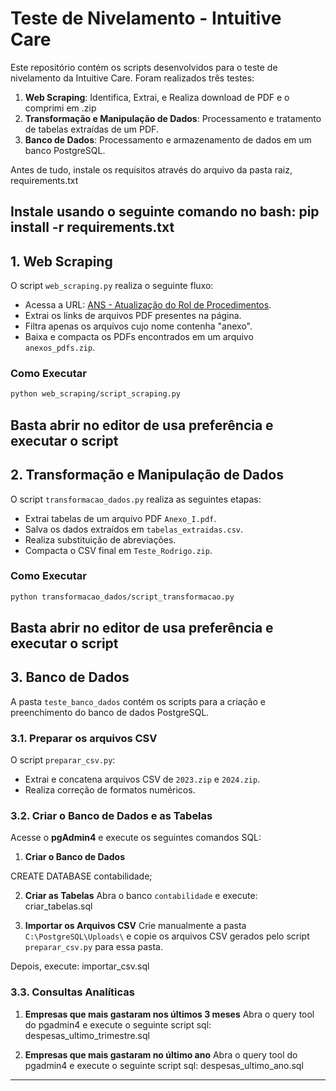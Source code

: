 # Teste de Nivelamento - Intuitive Care

Este repositório contém os scripts desenvolvidos para o teste de nivelamento da Intuitive Care. Foram realizados três testes:

1. **Web Scraping**: Identifica, Extrai, e Realiza download de PDF e o comprimi em .zip
2. **Transformação e Manipulação de Dados**: Processamento e tratamento de tabelas extraídas de um PDF.
3. **Banco de Dados**: Processamento e armazenamento de dados em um banco PostgreSQL.

Antes de tudo, instale os requisitos através do arquivo da pasta raiz, requirements.txt

Instale usando o seguinte comando no bash:
pip install -r requirements.txt
---

## 1. Web Scraping

O script `web_scraping.py` realiza o seguinte fluxo:
- Acessa a URL: [ANS - Atualização do Rol de Procedimentos](https://www.gov.br/ans/pt-br/acesso-a-informacao/participacao-da-sociedade/atualizacao-do-rol-de-procedimentos).
- Extrai os links de arquivos PDF presentes na página.
- Filtra apenas os arquivos cujo nome contenha "anexo".
- Baixa e compacta os PDFs encontrados em um arquivo `anexos_pdfs.zip`.

### Como Executar
```bash
python web_scraping/script_scraping.py
```
Basta abrir no editor de usa preferência e executar o script
---

## 2. Transformação e Manipulação de Dados

O script `transformacao_dados.py` realiza as seguintes etapas:
- Extrai tabelas de um arquivo PDF `Anexo_I.pdf`.
- Salva os dados extraídos em `tabelas_extraidas.csv`.
- Realiza substituição de abreviações.
- Compacta o CSV final em `Teste_Rodrigo.zip`.

### Como Executar
```bash
python transformacao_dados/script_transformacao.py
```
Basta abrir no editor de usa preferência e executar o script
---

## 3. Banco de Dados

A pasta `teste_banco_dados` contém os scripts para a criação e preenchimento do banco de dados PostgreSQL.

### 3.1. Preparar os arquivos CSV
O script `preparar_csv.py`:
- Extrai e concatena arquivos CSV de `2023.zip` e `2024.zip`.
- Realiza correção de formatos numéricos.

### 3.2. Criar o Banco de Dados e as Tabelas

Acesse o **pgAdmin4** e execute os seguintes comandos SQL:

1. **Criar o Banco de Dados**

CREATE DATABASE contabilidade;


2. **Criar as Tabelas**
Abra o banco `contabilidade` e execute:
criar_tabelas.sql

3. **Importar os Arquivos CSV**
Crie manualmente a pasta `C:\PostgreSQL\Uploads\` e copie os arquivos CSV gerados pelo script `preparar_csv.py` para essa pasta.

Depois, execute:
importar_csv.sql

### 3.3. Consultas Analíticas

1. **Empresas que mais gastaram nos últimos 3 meses**
Abra o query tool do pgadmin4 e execute o seguinte script sql:
despesas_ultimo_trimestre.sql

2. **Empresas que mais gastaram no último ano**
Abra o query tool do pgadmin4 e execute o seguinte script sql:
despesas_ultimo_ano.sql

---

